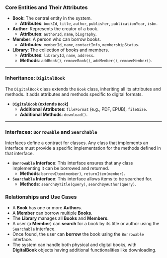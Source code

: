 ### Core Entities and Their Attributes

* **Book**: The central entity in the system.
    * **Attributes**: `bookId`, `title`, `author`, `publisher`, `publicationYear`, `isbn`.
* **Author**: Represents the creator of a book.
    * **Attributes**: `authorId`, `name`, `biography`.
* **Member**: A person who can borrow books.
    * **Attributes**: `memberId`, `name`, `contactInfo`, `membershipStatus`.
* **Library**: The collection of books and members.
    * **Attributes**: `libraryId`, `name`, `address`.
    * **Methods**: `addBook()`, `removeBook()`, `addMember()`, `removeMember()`.

***

### Inheritance: `DigitalBook`

The `DigitalBook` class extends the `Book` class, inheriting all its attributes and methods. It adds attributes and methods specific to digital formats.

* **`DigitalBook` (extends `Book`)**
    * **Additional Attributes**: `fileFormat` (e.g., PDF, EPUB), `fileSize`.
    * **Additional Methods**: `download()`.

***

### Interfaces: `Borrowable` and `Searchable`

Interfaces define a contract for classes. Any class that implements an interface must provide a specific implementation for the methods defined in that interface.

* **`Borrowable` Interface**: This interface ensures that any class implementing it can be borrowed and returned.
    * **Methods**: `borrowItem(member)`, `returnItem(member)`.
* **`Searchable` Interface**: This interface allows items to be searched for.
    * **Methods**: `searchByTitle(query)`, `searchByAuthor(query)`.

### Relationships and Use Cases

* A **Book** has one or more **Authors**.
* A **Member** can borrow multiple **Books**.
* The **Library** manages all **Books** and **Members**.
* A user (a **Member**) can **search** for a book by its title or author using the `Searchable` interface.
* Once found, the user can **borrow** the book using the `Borrowable` interface.
* The system can handle both physical and digital books, with **DigitalBook** objects having additional functionalities like downloading.